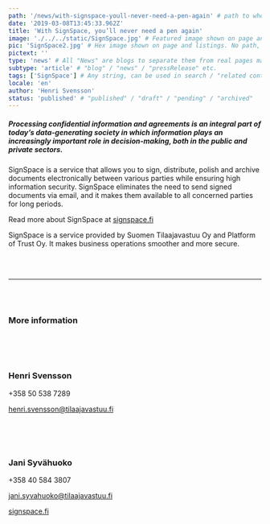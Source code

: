 ```yaml
---
path: '/news/with-signspace-youll-never-need-a-pen-again' # path to where you want blog to be published aka https://www.platformoftrust.net//blogs/sport-venue
date: '2019-03-08T13:45:33.962Z'
title: 'With SignSpace, you’ll never need a pen again'
image: './../../static/SignSpace.jpg' # Featured image shown on page and listings. Save in same folder. Don't use svg.
pic: 'SignSpace2.jpg' # Hex image shown on page and listings. No path, just filename. Save in same folder. Don't use svg.
pictext: ''
type: 'news' # All "News" are blogs to separate them from real pages made with MarkDown, so that they appear in blog listings etc.
subtype: 'article' # "blog" / "news" / "pressRelease" etc.
tags: ['SignSpace'] # Any string, can be used in search / "related content"
locale: 'en'
author: 'Henri Svensson'
status: 'published' # "published" / "draft" / "pending" / "archived"
---
```


##### Processing confidential information and agreements is an integral part of today’s data-generating society in which information plays an increasingly important role in decision-making, both in the public and private sectors.

SignSpace is a service that allows you to sign, distribute, polish and archive documents electronically between various parties while ensuring high information security. SignSpace eliminates the need to send signed documents via email, and it makes them available to all concerned parties for long periods.

Read more about SignSpace at [signspace.fi](https://www.signspace.fi/index.html)

SignSpace is a service provided by Suomen Tilaajavastuu Oy and Platform of Trust Oy. It makes business operations smoother and more secure.

<br/><br/>

<hr/>

<br/><br/>

### More information

<br/><br/><br/>

### **Henri Svensson**

+358 50 538 7289

henri.svensson@tilaajavastuu.fi

<br/><br/><br/>

### **Jani Syvähuoko**

+358 40 584 3807

jani.syvahuoko@tilaajavastuu.fi

[signspace.fi](https://www.signspace.fi/index.html)
